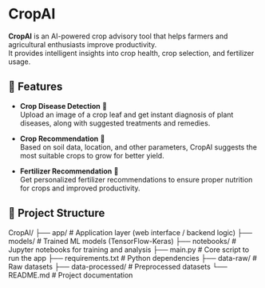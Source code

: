# CropAI

**CropAI** is an AI-powered crop advisory tool that helps farmers and agricultural enthusiasts improve productivity.  
It provides intelligent insights into crop health, crop selection, and fertilizer usage.


## 🌟 Features

- **Crop Disease Detection** 🦠  
  Upload an image of a crop leaf and get instant diagnosis of plant diseases, along with suggested treatments and remedies.

- **Crop Recommendation** 🌱  
  Based on soil data, location, and other parameters, CropAI suggests the most suitable crops to grow for better yield.

- **Fertilizer Recommendation** 🌾  
  Get personalized fertilizer recommendations to ensure proper nutrition for crops and improved productivity.

## 📂 Project Structure
  CropAI/
├── app/ # Application layer (web interface / backend logic)
├── models/ # Trained ML models (TensorFlow-Keras)
├── notebooks/ # Jupyter notebooks for training and analysis
├── main.py # Core script to run the app
├── requirements.txt # Python dependencies
├── data-raw/ # Raw datasets
├── data-processed/ # Preprocessed datasets
└── README.md # Project documentation
